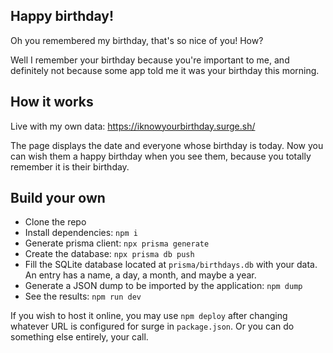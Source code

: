 ## Happy birthday!

Oh you remembered my birthday, that's so nice of you! How?

Well I remember your birthday because you're important to me, and definitely not because some app told me it was your birthday this morning.

## How it works

Live with my own data: https://iknowyourbirthday.surge.sh/

The page displays the date and everyone whose birthday is today. Now you can wish them a happy birthday when you see them, because you totally remember it is their birthday.

## Build your own

- Clone the repo
- Install dependencies: `npm i`
- Generate prisma client: `npx prisma generate`
- Create the database: `npx prisma db push`
- Fill the SQLite database located at `prisma/birthdays.db` with your data. An entry has a name, a day, a month, and maybe a year.
- Generate a JSON dump to be imported by the application: `npm dump`
- See the results: `npm run dev`

If you wish to host it online, you may use `npm deploy` after changing whatever URL is configured for surge in `package.json`. Or you can do something else entirely, your call.
